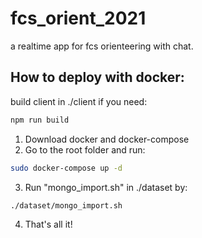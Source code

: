 # fcs_orient_2021
a realtime app for fcs orienteering with chat.

## How to deploy with docker:
build client in ./client if you need:
```bash
npm run build
```
1. Download docker and docker-compose
2. Go to the root folder and run:
```bash
sudo docker-compose up -d
```
3. Run "mongo_import.sh" in ./dataset by:
```bash
./dataset/mongo_import.sh
```
4. That's all it!
